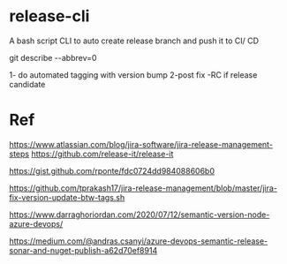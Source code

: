 # release-cli
A bash script  CLI to auto create release branch and push it to CI/ CD

git describe --abbrev=0 

1- do automated tagging with version bump
2-post fix -RC if release candidate


# Ref
https://www.atlassian.com/blog/jira-software/jira-release-management-steps
https://github.com/release-it/release-it

https://gist.github.com/rponte/fdc0724dd984088606b0

https://github.com/tprakash17/jira-release-management/blob/master/jira-fix-version-update-btw-tags.sh

https://www.darraghoriordan.com/2020/07/12/semantic-version-node-azure-devops/

https://medium.com/@andras.csanyi/azure-devops-semantic-release-sonar-and-nuget-publish-a62d70ef8914
